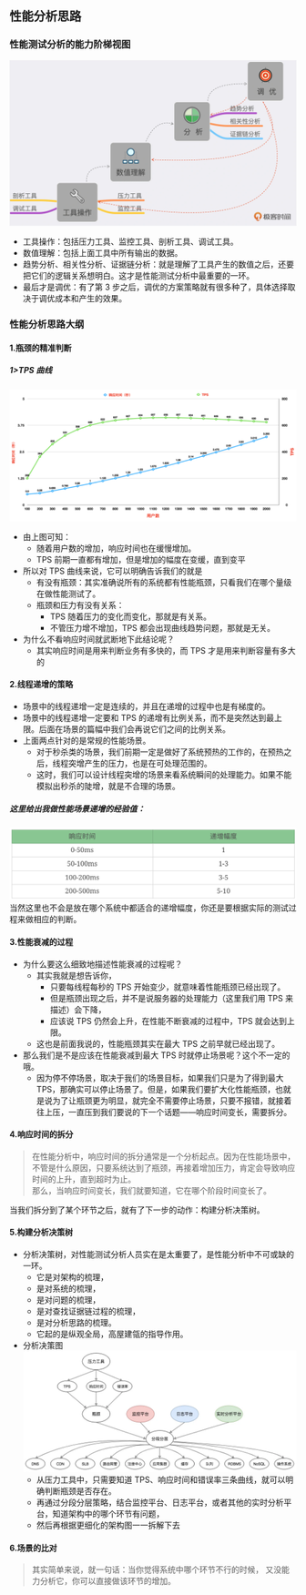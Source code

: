 ## 性能分析思路
### 性能测试分析的能力阶梯视图
![](../images/分析思路图.webp)
* 工具操作：包括压力工具、监控工具、剖析工具、调试工具。
* 数值理解：包括上面工具中所有输出的数据。
* 趋势分析、相关性分析、证据链分析：就是理解了工具产生的数值之后，还要把它们的逻辑关系想明白。这才是性能测试分析中最重要的一环。
* 最后才是调优：有了第 3 步之后，调优的方案策略就有很多种了，具体选择取决于调优成本和产生的效果。
### 性能分析思路大纲
#### 1.瓶颈的精准判断
##### 1>TPS 曲线
![](../images/tps衰减图.webp)
* 由上图可知：
  * 随着用户数的增加，响应时间也在缓慢增加。
  * TPS 前期一直都有增加，但是增加的幅度在变缓，直到变平
* 所以对 TPS 曲线来说，它可以明确告诉我们的就是
  * 有没有瓶颈：其实准确说所有的系统都有性能瓶颈，只看我们在哪个量级在做性能测试了。
  * 瓶颈和压力有没有关系：
    * TPS 随着压力的变化而变化，那就是有关系。
    * 不管压力增不增加，TPS 都会出现曲线趋势问题，那就是无关。
* 为什么不看响应时间就武断地下此结论呢？
  * 其实响应时间是用来判断业务有多快的，而 TPS 才是用来判断容量有多大的
#### 2.线程递增的策略
* 场景中的线程递增一定是连续的，并且在递增的过程中也是有梯度的。
* 场景中的线程递增一定要和 TPS 的递增有比例关系，而不是突然达到最上限。后面在场景的篇幅中我们会再说它们之间的比例关系。
* 上面两点针对的是常规的性能场景。
  * 对于秒杀类的场景，我们前期一定是做好了系统预热的工作的，在预热之后，线程突增产生的压力，也是在可处理范围的。
  * 这时，我们可以设计线程突增的场景来看系统瞬间的处理能力。如果不能模拟出秒杀的陡增，就是不合理的场景。
##### 这里给出我做性能场景递增的经验值：
![](../images/递增经验.webp)
当然这里也不会是放在哪个系统中都适合的递增幅度，你还是要根据实际的测试过程来做相应的判断。
#### 3.性能衰减的过程
* 为什么要这么细致地描述性能衰减的过程呢？
  * 其实我就是想告诉你，
    * 只要每线程每秒的 TPS 开始变少，就意味着性能瓶颈已经出现了。
    * 但是瓶颈出现之后，并不是说服务器的处理能力（这里我们用 TPS 来描述）会下降，
    * 应该说 TPS 仍然会上升，在性能不断衰减的过程中，TPS 就会达到上限。
  * 这也是前面我说的，性能瓶颈其实在最大 TPS 之前早就已经出现了。
* 那么我们是不是应该在性能衰减到最大 TPS 时就停止场景呢？这个不一定的哦。
  * 因为停不停场景，取决于我们的场景目标，如果我们只是为了得到最大 TPS，那确实可以停止场景了。但是，如果我们要扩大化性能瓶颈，也就是说为了让瓶颈更为明显，就完全不需要停止场景，只要不报错，就接着往上压，一直压到我们要说的下一个话题——响应时间变长，需要拆分。
#### 4.响应时间的拆分
>在性能分析中，响应时间的拆分通常是一个分析起点。因为在性能场景中，不管是什么原因，只要系统达到了瓶颈，再接着增加压力，肯定会导致响应时间的上升，直到超时为止。   
> 那么，当响应时间变长，我们就要知道，它在哪个阶段时间变长了。

当我们拆分到了某个环节之后，就有了下一步的动作：构建分析决策树。
#### 5.构建分析决策树
* 分析决策树，对性能测试分析人员实在是太重要了，是性能分析中不可或缺的一环。
  * 它是对架构的梳理，
  * 是对系统的梳理，
  * 是对问题的梳理，
  * 是对查找证据链过程的梳理，
  * 是对分析思路的梳理。
  * 它起的是纵观全局，高屋建瓴的指导作用。
* 分析决策图
![](../images/决策树.webp)
  * 从压力工具中，只需要知道 TPS、响应时间和错误率三条曲线，就可以明确判断瓶颈是否存在。
  * 再通过分段分层策略，结合监控平台、日志平台，或者其他的实时分析平台，知道架构中的哪个环节有问题，
  * 然后再根据更细化的架构图一一拆解下去
#### 6.场景的比对
>其实简单来说，就一句话：当你觉得系统中哪个环节不行的时候， 又没能力分析它，你可以直接做该环节的增加。
